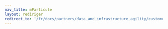 ```yaml
---
nav_title: mParticule
layout: rediriger
redirect_to: '/fr/docs/partners/data_and_infrastructure_agility/customer_data_platform/mparticle/mparticle/#cohort-import'
---
```



